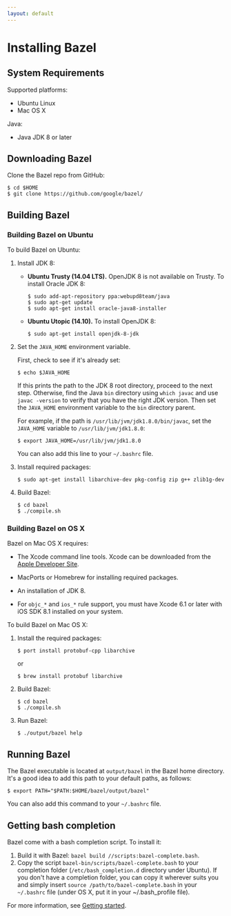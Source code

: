```yaml
---
layout: default
---
```


# Installing Bazel

## System Requirements

Supported platforms:

*   Ubuntu Linux
*   Mac OS X

Java:

*   Java JDK 8 or later

## Downloading Bazel

Clone the Bazel repo from GitHub:

```
$ cd $HOME
$ git clone https://github.com/google/bazel/
```

## Building Bazel

### Building Bazel on Ubuntu

To build Bazel on Ubuntu:

1.  Install JDK 8:

    *   **Ubuntu Trusty (14.04 LTS).** OpenJDK 8 is not available on Trusty. To
        install Oracle JDK 8:

        ```
        $ sudo add-apt-repository ppa:webupd8team/java
        $ sudo apt-get update
        $ sudo apt-get install oracle-java8-installer
        ```

    *   **Ubuntu Utopic (14.10).** To install OpenJDK 8:

        ```
        $ sudo apt-get install openjdk-8-jdk
        ```

2.  Set the `JAVA_HOME` environment variable.

    First, check to see if it's already set:

    ```
    $ echo $JAVA_HOME
    ```

    If this prints the path to the JDK 8 root directory, proceed to the next
    step. Otherwise, find the Java `bin` directory using `which javac` and use
    `javac -version` to verify that you have the right JDK version. Then set
    the `JAVA_HOME` environment variable to the `bin` directory parent.

    For example, if the path is `/usr/lib/jvm/jdk1.8.0/bin/javac`, set the
    `JAVA_HOME` variable to `/usr/lib/jvm/jdk1.8.0`:

    ```
    $ export JAVA_HOME=/usr/lib/jvm/jdk1.8.0
    ```

    You can also add this line to your `~/.bashrc` file.

3.  Install required packages:

    ```
    $ sudo apt-get install libarchive-dev pkg-config zip g++ zlib1g-dev
    ```

4.  Build Bazel:

    ```
    $ cd bazel
    $ ./compile.sh
    ```

### Building Bazel on OS X

Bazel on Mac OS X requires:

*   The Xcode command line tools. Xcode can be downloaded from the
    [Apple Developer Site](https://developer.apple.com/xcode/downloads/).

*   MacPorts or Homebrew for installing required packages.

*   An installation of JDK 8.

*   For `objc_*` and `ios_*` rule support, you must have Xcode 6.1 or later with
    iOS SDK 8.1 installed on your system.

To build Bazel on Mac OS X:

1.  Install the required packages:

    ```
    $ port install protobuf-cpp libarchive
    ```

    or

    ```
    $ brew install protobuf libarchive
    ```

2. Build Bazel:

   ```
   $ cd bazel
   $ ./compile.sh
   ```

3. Run Bazel:

   ```
   $ ./output/bazel help
   ```

## Running Bazel

The Bazel executable is located at `output/bazel` in the Bazel home directory.
It's a good idea to add this path to your default paths, as follows:

```
$ export PATH="$PATH:$HOME/bazel/output/bazel"
```

You can also add this command to your `~/.bashrc` file.

## Getting bash completion

Bazel come with a bash completion script. To install it:

1. Build it with Bazel: `bazel build //scripts:bazel-complete.bash`.
2. Copy the script `bazel-bin/scripts/bazel-complete.bash` to your
   completion folder (`/etc/bash_completion.d` directory under Ubuntu).
   If you don't have a completion folder, you can copy it wherever suits
   you and simply insert `source /path/to/bazel-complete.bash` in your
   `~/.bashrc` file (under OS X, put it in your ~/.bash_profile file).

For more information, see [Getting started](getting-started.html).
